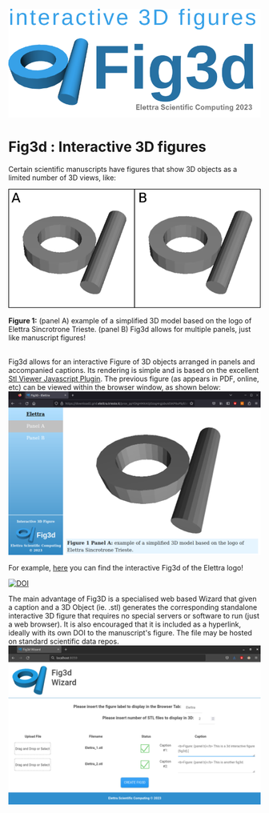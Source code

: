 <div align="left">  
  
<p align="center">
  <img src=https://github.com/ElettraSciComp/Fig3d/blob/main/images/logo_small.png alt="logo"/>
</p>

# Fig3d : Interactive 3D figures

Certain scientific manuscripts have figures that show 3D objects as a limited number of 3D views, like:

<p align="center">
  <img src=https://github.com/ElettraSciComp/Fig3d/blob/main/images/basic_figure.png alt="basic_figure"/>
</p>

<b>Figure 1:</b> (panel A) example of a simplified 3D model based on the logo of Elettra Sincrotrone Trieste. (panel B) Fig3d allows for multiple panels, just like manuscript figures!<br></br>

Fig3d allows for an interactive Figure of 3D objects arranged in panels and accompanied captions. Its rendering is simple and is based on the excellent [Stl Viewer Javascript Plugin](https://www.viewstl.com/plugin/). The previous figure (as appears in PDF, online, etc) can be viewed within the browser window, as shown below: 
<img src=https://github.com/ElettraSciComp/Fig3d/blob/main/images/basic_figure_screenshot.png alt="basic_figure_screenshot"/>

For example, [here](https://download2.grid.elettra.trieste.it/prox_8t4H3EybKLeTZAhSTDXZPUYylfwnxidd/Elettra3D_logo/Elettra3D_logo_v3/rawdata/fig3D_elettra/) you can find the interactive Fig3d of the Elettra logo!



[![DOI](https://zenodo.org/badge/DOI/10.5281/zenodo.7640630.svg)](https://doi.org/10.5281/zenodo.7640630)



The main advantage of Fig3D is a specialised web based Wizard that given a caption and a 3D Object (ie. .stl) generates the corresponding standalone interactive 3D figure that requires no special servers or software to run (just a web browser). It is also encouraged that it is included as a hyperlink, ideally with its own DOI to the manuscript's figure. The file may be hosted on standard scientific data repos.
<img src=https://github.com/ElettraSciComp/Fig3d/blob/main/images/fig3d_wizard.png alt="fig3d_wizard"/>
</div>

